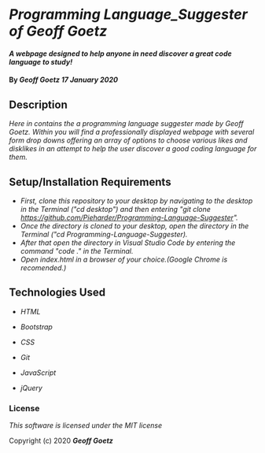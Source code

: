 # _Programming Language_Suggester of Geoff Goetz_

#### _A webpage designed to help anyone in need discover a great code language to study!_

#### By _**Geoff Goetz**  17 January 2020_

## Description

_Here in contains the a programming language suggester made by Geoff Goetz. Within you will find a professionally displayed webpage with several form drop downs offering an array of options to choose various likes and disklikes in an attempt to help the user discover a good coding language for them._

## Setup/Installation Requirements

* _First, clone this repository to your desktop by navigating to the desktop in the Terminal ("cd desktop") and then entering "git clone https://github.com/Pieharder/Programming-Language-Suggester"._
* _Once the directory is cloned to your desktop, open the directory in the Terminal ("cd Programming-Language-Suggester)._
* _After that open the directory in Visual Studio Code by entering the command "code ." in the Terminal._
* _Open index.html in a browser of your choice.(Google Chrome is recomended.)_

## Technologies Used

* _HTML_

* _Bootstrap_

* _CSS_

* _Git_

* _JavaScript_

* _jQuery_

### License

*This software is licensed under the MIT license*

Copyright (c) 2020 **_Geoff Goetz_**
